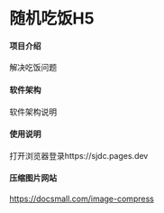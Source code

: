 # 随机吃饭H5

#### 项目介绍
解决吃饭问题

#### 软件架构
软件架构说明
#### 使用说明
打开浏览器登录https://sjdc.pages.dev
#### 压缩图片网站
https://docsmall.com/image-compress
